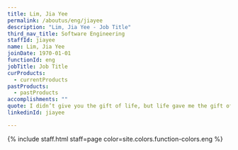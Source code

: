 ```yaml
---
title: Lim, Jia Yee
permalink: /aboutus/eng/jiayee
description: "Lim, Jia Yee - Job Title"
third_nav_title: Software Engineering
staffId: jiayee
name: Lim, Jia Yee
joinDate: 1970-01-01
functionId: eng
jobTitle: Job Title
curProducts:
  - currentProducts
pastProducts:
  - pastProducts
accomplishments: ""
quote: I didn’t give you the gift of life, but life gave me the gift of you.
linkedinId: jiayee

---
```


{% include staff.html staff=page color=site.colors.function-colors.eng %}
